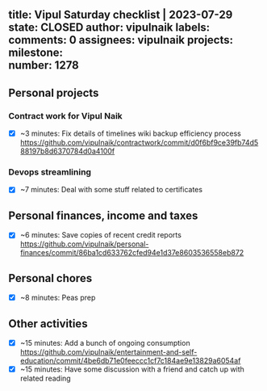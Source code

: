 title:	Vipul Saturday checklist | 2023-07-29
state:	CLOSED
author:	vipulnaik
labels:	
comments:	0
assignees:	vipulnaik
projects:	
milestone:	
number:	1278
--
## Personal projects

### Contract work for Vipul Naik

- [x] ~3 minutes: Fix details of timelines wiki backup efficiency process https://github.com/vipulnaik/contractwork/commit/d0f6bf9ce39fb74d588197b8d6370784d0a4100f

### Devops streamlining

- [x] ~7 minutes: Deal with some stuff related to certificates

## Personal finances, income and taxes

- [x] ~6 minutes: Save copies of recent credit reports https://github.com/vipulnaik/personal-finances/commit/86ba1cd633762cfed94e1d37e8603536558eb872

## Personal chores

- [x] ~8 minutes: Peas prep

## Other activities

- [x] ~15 minutes: Add a bunch of ongoing consumption https://github.com/vipulnaik/entertainment-and-self-education/commit/4be6db71e0feeccc1cf7c184ae9e13829a6054af
- [x] ~15 minutes: Have some discussion with a friend and catch up with related reading 
